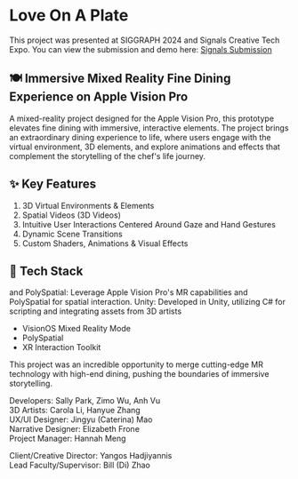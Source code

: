 # Love On A Plate

This project was presented at SIGGRAPH 2024 and Signals Creative Tech Expo. You can view the submission and demo here: [Signals Submission](https://signals.digibc.org/digibc_projects/love-on-a-plate/)

## 🍽️ Immersive Mixed Reality Fine Dining Experience on Apple Vision Pro
A mixed-reality project designed for the Apple Vision Pro, this prototype elevates fine dining with immersive, interactive elements. The project brings an extraordinary dining experience to life, where users engage with the virtual environment, 3D elements, and explore animations and effects that complement the storytelling of the chef's life journey.

## ✨ Key Features
1. 3D Virtual Environments & Elements
2. Spatial Videos (3D Videos)
3. Intuitive User Interactions Centered Around Gaze and Hand Gestures
4. Dynamic Scene Transitions
5. Custom Shaders, Animations & Visual Effects

## 🔧 Tech Stack
 and PolySpatial: Leverage Apple Vision Pro's MR capabilities and PolySpatial for spatial interaction.
Unity: Developed in Unity, utilizing C# for scripting and integrating assets from 3D artists
- VisionOS Mixed Reality Mode
- PolySpatial
- XR Interaction Toolkit 

This project was an incredible opportunity to merge cutting-edge MR technology with high-end dining, pushing the boundaries of immersive storytelling.

Developers: Sally Park, Zimo Wu, Anh Vu  
3D Artists: Carola Li, Hanyue Zhang  
UX/UI Designer: Jingyu (Caterina) Mao  
Narrative Designer: Elizabeth Frone  
Project Manager: Hannah Meng  

Client/Creative Director: Yangos Hadjiyannis  
Lead Faculty/Supervisor: Bill (Di) Zhao
